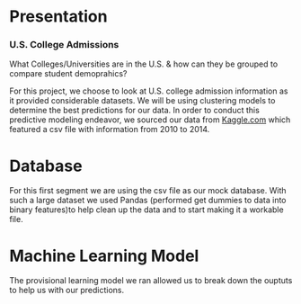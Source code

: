 # Presentation
### U.S. College Admissions

What Colleges/Universities are in the U.S. & how can they be grouped to compare student demoprahics?

For this project, we choose to look at U.S. college admission information as it provided considerable datasets. We will be using clustering models to determine the best predictions for our data. In order to conduct this predictive modeling endeavor, we sourced our data from [Kaggle.com](https://www.kaggle.com/datasets/samsonqian/college-admissions) which featured a csv file with information from 2010 to 2014.

# Database
For this first segment we are using the csv file as our mock database. With such a large dataset we used Pandas (performed get dummies to data into binary features)to help clean up the data and to start making it a workable file.

# Machine Learning Model
The provisional learning model we ran allowed us to break down the ouptuts to help us with our predictions.

